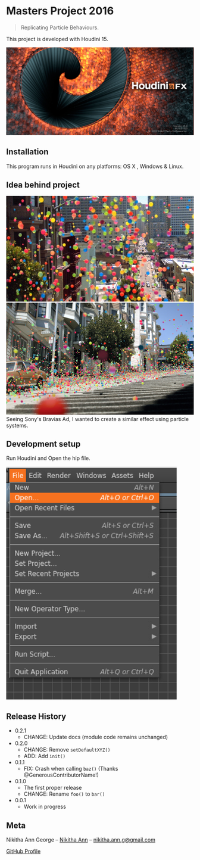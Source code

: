 # Masters Project 2016
> Replicating Particle Behaviours.


This project is developed with Houdini 15.

![](header.png)

## Installation

This program runs in Houdini on any platforms: OS X , Windows & Linux.

## Idea behind project
![](Ad_01.jpg)
![](Ad_02.png)
Seeing Sony's Bravias Ad, I wanted to create a similar effect using particle systems.


## Development setup
Run Houdini and Open the hip file.

![](open.png)

## Release History

* 0.2.1
    * CHANGE: Update docs (module code remains unchanged)
* 0.2.0
    * CHANGE: Remove `setDefaultXYZ()`
    * ADD: Add `init()`
* 0.1.1
    * FIX: Crash when calling `baz()` (Thanks @GenerousContributorName!)
* 0.1.0
    * The first proper release
    * CHANGE: Rename `foo()` to `bar()`
* 0.0.1
    * Work in progress

## Meta

Nikitha Ann George – [Nikitha Ann](https://in.linkedin.com/in/nikitha-george-b0364065) – nikitha.ann.g@gmail.com

[GitHub Profile](https://github.com/NikithaAnn)

[npm-image]: https://img.shields.io/npm/v/datadog-metrics.svg?style=flat-square
[npm-url]: https://npmjs.org/package/datadog-metrics
[npm-downloads]: https://img.shields.io/npm/dm/datadog-metrics.svg?style=flat-square
[travis-image]: https://img.shields.io/travis/dbader/node-datadog-metrics/master.svg?style=flat-square
[travis-url]: https://travis-ci.org/dbader/node-datadog-metrics
